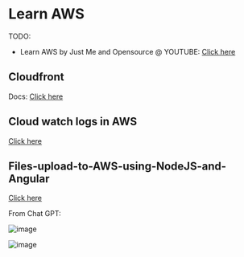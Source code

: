 # Learn AWS

TODO:
- Learn AWS by Just Me and Opensource @ YOUTUBE: [Click here](https://www.youtube.com/playlist?list=PL34sAs7_26wMKAl2wcDXb7ko65V8KDBzG)

## Cloudfront

Docs: [Click here](https://docs.aws.amazon.com/AmazonCloudFront/latest/DeveloperGuide/Introduction.html)

## Cloud watch logs in AWS

[Click here](https://docs.aws.amazon.com/AmazonCloudWatch/latest/logs/WhatIsCloudWatchLogs.html)

## Files-upload-to-AWS-using-NodeJS-and-Angular

[Click here](https://github.com/piratedeepak/Files-upload-to-AWS-using-NodeJS-and-Angular)

From Chat GPT:

![image](https://user-images.githubusercontent.com/31458531/206914158-50ef77a6-75e8-4e72-bffa-5f6263d9aea3.png)

![image](https://user-images.githubusercontent.com/31458531/206914165-00e5a3d0-d1c9-4c3e-bb21-c42fa08bd804.png)
